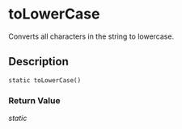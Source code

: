# toLowerCase
Converts all characters in the string to lowercase.

## Description
`static toLowerCase()`


### Return Value
_static_